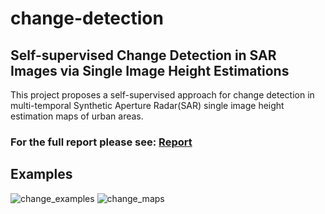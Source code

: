 # change-detection
## Self-supervised Change Detection in SAR Images via Single Image Height Estimations
This project proposes a self-supervised approach for change detection in multi-temporal Synthetic Aperture Radar(SAR) single image height estimation maps of urban areas.
### For the full report please see: [Report](https://github.com/BaranEkin/change-detection/blob/7d8ee481699d26fe5728a2f7f568b0ed3d962512/report/report.pdf)
## Examples
![change_examples](https://github.com/BaranEkin/change-detection/assets/46752246/b2da1daa-ab29-4ea2-9cc0-8e16e2b32365)
![change_maps](https://github.com/BaranEkin/change-detection/assets/46752246/8b0fd3ce-5935-42b8-b1db-67ca987e24d6)
